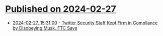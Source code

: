 # [Published on 2024-02-27](index.md)

* [2024-02-27, 15:31:00](https://soylentnews.org/article.pl?sid=24/02/25/1557247&from=rss) - [Twitter Security Staff Kept Firm in Compliance by Disobeying Musk, FTC Says](https://soylentnews.org/article.pl?sid=24/02/25/1557247&from=rss)
